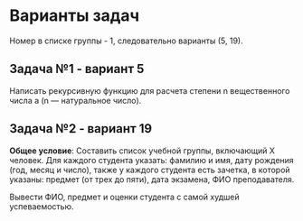 # Варианты задач

Номер в списке группы - 1, следовательно варианты (5, 19).

## Задача №1 - вариант 5

Написать рекурсивную функцию для расчета степени n вещественного числа a (n — натуральное число).

## Задача №2 - вариант 19

**Общее условие**: Составить список учебной группы, включающий Х человек. Для каждого студента указать: фамилию и имя, дату рождения (год, месяц и число), также у каждого студента есть зачетка, в которой указаны: предмет (от трех до пяти), дата экзамена, ФИО преподавателя.

Вывести ФИО, предмет и оценки студента с самой худшей успеваемостью.